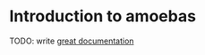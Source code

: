 # Introduction to amoebas

TODO: write [great documentation](http://jacobian.org/writing/what-to-write/)
